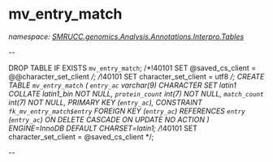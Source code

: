 ﻿# mv_entry_match
_namespace: [SMRUCC.genomics.Analysis.Annotations.Interpro.Tables](./index.md)_

--
 
 DROP TABLE IF EXISTS `mv_entry_match`;
 /*!40101 SET @saved_cs_client = @@character_set_client */;
 /*!40101 SET character_set_client = utf8 */;
 CREATE TABLE `mv_entry_match` (
 `entry_ac` varchar(9) CHARACTER SET latin1 COLLATE latin1_bin NOT NULL,
 `protein_count` int(7) NOT NULL,
 `match_count` int(7) NOT NULL,
 PRIMARY KEY (`entry_ac`),
 CONSTRAINT `fk_mv_entry_match$entry` FOREIGN KEY (`entry_ac`) REFERENCES `entry` (`entry_ac`) ON DELETE CASCADE ON UPDATE NO ACTION
 ) ENGINE=InnoDB DEFAULT CHARSET=latin1;
 /*!40101 SET character_set_client = @saved_cs_client */;
 
 --




